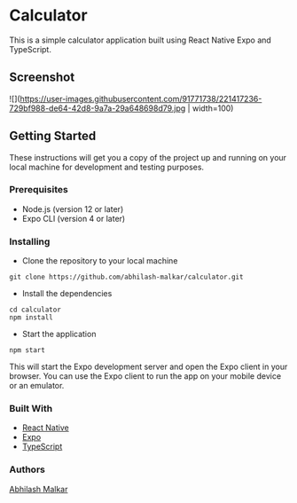 # Calculator
This is a simple calculator application built using React Native Expo and TypeScript.

## Screenshot
![](https://user-images.githubusercontent.com/91771738/221417236-729bf988-de64-42d8-9a7a-29a648698d79.jpg | width=100)


## Getting Started
These instructions will get you a copy of the project up and running on your local machine for development and testing purposes.

### Prerequisites
* Node.js (version 12 or later)
* Expo CLI (version 4 or later)

### Installing
* Clone the repository to your local machine

```
git clone https://github.com/abhilash-malkar/calculator.git
```

* Install the dependencies

```
cd calculator
npm install
```

* Start the application

```
npm start
```

This will start the Expo development server and open the Expo client in your browser. You can use the Expo client to run the app on your mobile device or an emulator.

### Built With
* <a href='https://reactnative.dev/'>React Native</a>
* <a href='https://expo.io/'>Expo</a>
* <a href='https://www.typescriptlang.org/'>TypeScript</a>

### Authors
<a href="https://github.com/abhilash-malkar" target="_new">Abhilash Malkar</a>
